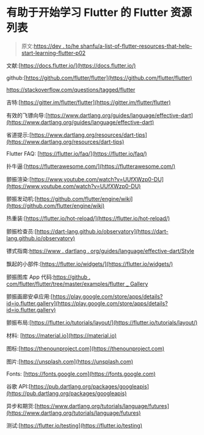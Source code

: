 # 有助于开始学习 Flutter 的 Flutter 资源列表

> 原文:[https://dev . to/he shanfu/a-list-of-flutter-resources-that-help-start-learning-flutter-p02](https://dev.to/heshanfu/a-list-of-flutter-resources-that-would-help-start-learning-flutter-p02)

文献:[https://docs.flutter.io/](https://docs.flutter.io/)

github:[https://github.com/flutter/flutter](https://github.com/flutter/flutter)

https://stackoverflow.com/questions/tagged/flutter

吉特:[https://gitter.im/flutter/flutter](https://gitter.im/flutter/flutter)

有效的飞镖向导:[https://www.dartlang.org/guides/language/effective-dart](https://www.dartlang.org/guides/language/effective-dart)

省道提示:[https://www.dartlang.org/resources/dart-tips](https://www.dartlang.org/resources/dart-tips)

Flutter FAQ: [https://flutter.io/faq/](https://flutter.io/faq/)

扑牛逼:[https://flutterawesome.com/](https://flutterawesome.com/)

颤振渲染:[https://www.youtube.com/watch?v=UUfXWzp0-DU](https://www.youtube.com/watch?v=UUfXWzp0-DU)

颤振发动机:[https://github.com/flutter/engine/wiki](https://github.com/flutter/engine/wiki)

热重装:[https://flutter.io/hot-reload/](https://flutter.io/hot-reload/)

颤振检查员:[https://dart-lang.github.io/observatory](https://dart-lang.github.io/observatory)

镖式指南:[https://www . dartlang . org/guides/language/effective-dart/Style](https://www.dartlang.org/guides/language/effective-dart/style)

飘起的小部件:[https://flutter.io/widgets/](https://flutter.io/widgets/)

颤振图库 App 代码:[https://github . com/flutter/flutter/tree/master/examples/flutter _ Gallery](https://github.com/flutter/flutter/tree/master/examples/flutter_gallery)

颤振画廊安卓应用:[https://play.google.com/store/apps/details?id=io.flutter.gallery](https://play.google.com/store/apps/details?id=io.flutter.gallery)

颤振布局:[https://flutter.io/tutorials/layout/](https://flutter.io/tutorials/layout/)

材料: [https://material.io](https://material.io)

图标:[https://thenounproject.com](https://thenounproject.com)

图片:[https://unsplash.com](https://unsplash.com)

Fonts: [https://fonts.google.com](https://fonts.google.com)

谷歌 API:[https://pub.dartlang.org/packages/googleapis](https://pub.dartlang.org/packages/googleapis)

异步和期货:[https://www.dartlang.org/tutorials/language/futures](https://www.dartlang.org/tutorials/language/futures)

测试:[https://flutter.io/testing](https://flutter.io/testing)